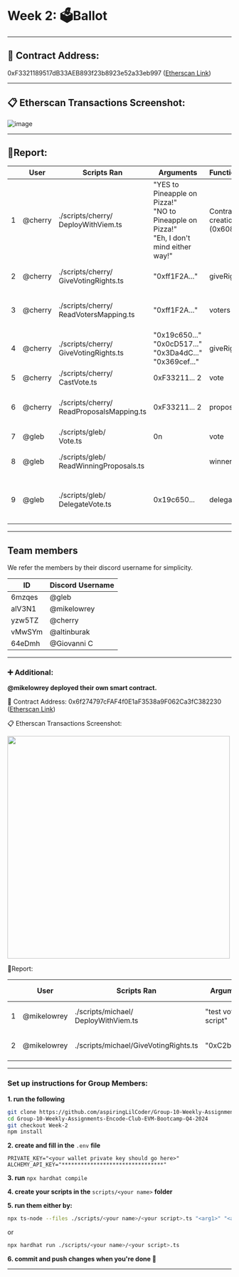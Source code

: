 # Week 2: 🗳️Ballot

---

## 📍 Contract Address: 

0xF3321189517dB33AEB893f23b8923e52a33eb997 ([Etherscan Link](https://sepolia.etherscan.io/address/0xf3321189517db33aeb893f23b8923e52a33eb997))

---

## 📋 Etherscan Transactions Screenshot:
![image](https://github.com/user-attachments/assets/6ae95e7d-4b70-43fe-a0eb-21ef0613d90d)

---

## 📄Report:
|| User | Scripts Ran | Arguments | Function Called | User Description | Tx Hash |
|--|-------|---------------------------------------------|-----------|------------------|------------------------------|---------|
| 1|@cherry|./scripts/cherry/<br>DeployWithViem.ts       |"YES to Pineapple on Pizza!"<br>"NO to Pineapple on Pizza!"<br>"Eh, I don't mind either way!"|Contract<br>creation<br>(0x60806040)|Deployed Ballot contract to [0xf33211...](https://sepolia.etherscan.io/address/0xf3321189517db33aeb893f23b8923e52a33eb997)) with proposals ['YES to Pineapple on Pizza!','NO to Pineapple on Pizza!',"Eh, I don't mind either way!"]|[0xe25e322...](https://sepolia.etherscan.io/tx/0xe25e322eaed07c8b2d5e625fee500475d0d252b4e5c852775490f53b421c6fef)|
| 2|@cherry|./scripts/cherry/<br>GiveVotingRights.ts     |"0xff1F2A..."|giveRightToVote|Test GiveVotingRights.ts script by giving voting rights to my alt address(0xff1F2…)                                  |[0x4c1bdf...](https://sepolia.etherscan.io/tx/0x4c1bdfe071da6d10cefd4c752e9da08c52ff22f0a3a028790dfd07e10a9d202f)|
| 3|@cherry|./scripts/cherry/<br>ReadVotersMapping.ts    |"0xff1F2A..."|voters         |Checked if my alt address (0xff1F2…) successfully has voter weight with ReadVotersMapping.ts script.                 ||
| 4|@cherry|./scripts/cherry/<br>GiveVotingRights.ts     |"0x19c650..."<br>"0x0cD517..."<br>"0x3Da4dC..."<br>"0x369cef..."|giveRightToVote|Give voting rights to gleb, altinburak, mikelowrey, and giovanni|[0xbo6c86...](https://sepolia.etherscan.io/tx/0xb06c86acc0379a6e70c88de1283616dbb02e1b344912ad37487fdc3336a8a72d)<br>[0x334fed...](https://sepolia.etherscan.io/tx/0x334fed2b739fd84202a34d65acae818a1bf6ac00e3d293ed054d2316da349067)<br>[0xb34c13](https://sepolia.etherscan.io/tx/0xb34c13f1e10f197aea2b8af19f573cd774b992e030798acaa7e6561d3fff4b28)<br>[0xcf3d4c](https://sepolia.etherscan.io/tx/0xcf3d4c2ccd3d8720adb56630da3419a98a10f0fa9cc703038aed96913e8e88a8)|
| 5|@cherry|./scripts/cherry/<br>CastVote.ts             |0xF33211... 2|vote           |Voted to proposal index 2 “Eh, I don’t mind either way!”                                                             |[0x885b8a](https://sepolia.etherscan.io/tx/0x885b8ad125748bbfad62943248783b943ab32430ee619394e7a3916f796154cb)|
| 6|@cherry|./scripts/cherry/<br>ReadProposalsMapping.ts |0xF33211... 2|proposals      |Checked if I successfully voted by checking if the vote count increased for my chosen proposal                       ||
| 7|@gleb  |./scripts/gleb/<br>Vote.ts                   |0n           |vote           |“Yes” proposal was selected                                                                                          |[0xfaf9c2](https://sepolia.etherscan.io/tx/0xfaf9c24b09b4e1eb9e555691598639279a2f4f8ec669f63e82d0d89241b3bb00)|
| 8|@gleb  |./scripts/gleb/<br>ReadWinningProposals.ts   |             |winnerName     |winnerNameResponse is of type “unknown” and needs to asserted                                                        ||
| 9|@gleb  |./scripts/gleb/<br>DelegateVote.ts           |0x19c650...  |delegate       |ContractFunctionRevertedError: The contract function "delegate" reverted with the following reason: You already voted.||

--- 

## Team members 

We refer the members by their discord username for simplicity.

| ID    |  Discord Username   |
|---------|-------------------|
| 6mzqes | @gleb       |
| alV3N1 | @mikelowrey       |
| yzw5TZ | @cherry        |
| vMwSYm  | @altinburak      |
| 64eDmh   | @Giovanni C      |

---

### ➕ Additional:

**@mikelowrey deployed their own smart contract.**

📍 Contract Address: 0x6f274797cFAF4f0E1aF3538a9F062Ca3fC382230 ([Etherscan Link](https://sepolia.etherscan.io/address/0xf4c2a7bbba3243bda85fc14b41f79700571c689d))

📋 Etherscan Transactions Screenshot:

<img src="https://github.com/user-attachments/assets/58856e8d-6157-478a-99d3-a96c11b251c5"  width="500"/>

📄Report:

|| User | Scripts Ran | Arguments | Function Called | User Description | Tx Hash |
|--|-------|---------------------------------------------|-----------|------------------|------------------------------|---------|
| 1|@mikelowrey|./scripts/michael/<br>DeployWithViem.ts|"test voting script"|Contract<br>creation<br>(0x60806040)|Deployed contract with name|[0x5fde6d...](https://sepolia.etherscan.io/tx/0x5fde6d5dd76aa88f362b518971bf711e0379fda7c6ca6f230d487d8b18be75e3)|
| 2|@mikelowrey|./scripts/michael/GiveVotingRights.ts  |"0xC2b8d3..."|giveRightToVote|Gave voting rights to team mates|[0x9fd0ad...](https://sepolia.etherscan.io/tx/0x9fd0ad43c9ceb7187534c9f3983351ccbe9216767034612357da3b9ee9015ee2)|

---

### Set up instructions for Group Members:
**1. run the following**
```sh
git clone https://github.com/aspiringLilCoder/Group-10-Weekly-Assignments-Encode-Club-EVM-Bootcamp-Q4-2024.git
cd Group-10-Weekly-Assignments-Encode-Club-EVM-Bootcamp-Q4-2024
git checkout Week-2
npm install
```
**2. create and fill in the** `.env` **file**
```env
PRIVATE_KEY="<your wallet private key should go here>"
ALCHEMY_API_KEY="********************************"
```
**3. run** `npx hardhat compile`

**4. create your scripts in the** `scripts/<your name>` **folder**

**5. run them either by:**
```sh
npx ts-node --files ./scripts/<your name>/<your script>.ts "<arg1>" "<arg2>" "<arg3>"
```
or
```sh
npx hardhat run ./scripts/<your name>/<your script>.ts 
```
**6. commit and push changes when you're done 💖**

---
